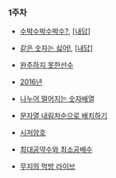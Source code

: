 ### 1주차
* [수박수박수박수?](https://programmers.co.kr/learn/courses/30/lessons/12922), [[내답](https://gist.github.com/HTMLhead/64dc6a4ef9dba829341a9a89a4e16747)]

* [같은 숫자는 싫어!](https://programmers.co.kr/learn/courses/30/lessons/12906?language=javascript), [[내답](https://gist.github.com/HTMLhead/a19d08d31b35f4ca8d917756657270c4)]

- [완주하지  못한선수](https://programmers.co.kr/learn/courses/30/lessons/42576)

- [2016년](https://programmers.co.kr/learn/courses/30/lessons/12901?language=javascript)

- [나누어 떨어지는 숫자배열](https://programmers.co.kr/learn/courses/30/lessons/12910?language=javascript)

- [문자열 내림차순으로 배치하기](https://programmers.co.kr/learn/courses/30/lessons/12917?language=javascript)

- [시저암호](https://programmers.co.kr/learn/courses/30/lessons/12926?language=javascript)

- [최대공약수와 최소공배수](https://programmers.co.kr/learn/courses/30/lessons/12940?language=javascript)

- [무지의 먹방 라이브](https://programmers.co.kr/learn/courses/30/lessons/42891?language=javascript)